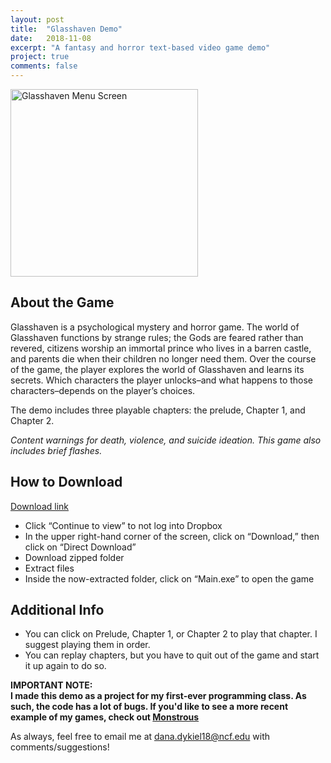 ```yaml
---
layout: post
title:  "Glasshaven Demo"
date:   2018-11-08
excerpt: "A fantasy and horror text-based video game demo"
project: true
comments: false
---
```

<p class="aligncenter">
<img src="https://i.imgur.com/nzuMLKx.jpg" alt = "Glasshaven Menu Screen" style="width:300px;height:300px;">
</p>

## About the Game
Glasshaven is a psychological mystery and horror game. The world of Glasshaven functions by strange rules; the Gods are feared rather 
than revered, citizens worship an immortal prince who lives in a barren castle, and parents die when their children no longer need them. 
Over the course of the game, the player explores the world of Glasshaven and learns its secrets. Which characters the player unlocks–and 
what happens to those characters–depends on the player’s choices.  

The demo includes three playable chapters: the prelude, Chapter 1, and Chapter 2.  

<i>Content warnings for death, violence, and suicide ideation. This game also includes brief flashes.</i>

## How to Download
[Download link](https://www.dropbox.com/s/lkk2vljibraue1j/Glasshaven%20Demo.zip?dl=0)
* Click “Continue to view” to not log into Dropbox
* In the upper right-hand corner of the screen, click on “Download,” then click on “Direct Download”
* Download zipped folder
* Extract files
* Inside the now-extracted folder, click on “Main.exe” to open the game

## Additional Info
* You can click on Prelude, Chapter 1, or Chapter 2 to play that chapter. I suggest playing them in order.
* You can replay chapters, but you have to quit out of the game and start it up again to do so.  

<b>IMPORTANT NOTE:</b>  
<b>I made this demo as a project for my first-ever programming class. As such, the code has a lot of bugs. 
If you'd like to see a more recent example of my games, check out [Monstrous](https://ddykiel.github.io/monstrous)  </b>

As always, feel free to email me at dana.dykiel18@ncf.edu with comments/suggestions!
